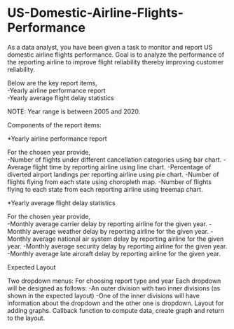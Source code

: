 # US-Domestic-Airline-Flights-Performance

As a data analyst, you have been given a task to monitor and report US domestic airline flights performance. Goal is to analyze the performance of the reporting airline to improve flight reliability thereby improving customer reliability. 

Below are the key report items,  
-Yearly airline performance report  
-Yearly average flight delay statistics 

NOTE: Year range is between 2005 and 2020. 

Components of the report items:

*Yearly airline performance report 

For the chosen year provide,  
-Number of flights under different cancellation categories using bar chart. 
-Average flight time by reporting airline using line chart. 
-Percentage of diverted airport landings per reporting airline using pie chart. 
-Number of flights flying from each state using choropleth map. 
-Number of flights flying to each state from each reporting airline using treemap chart. 

*Yearly average flight delay statistics  

For the chosen year provide,  
-Monthly average carrier delay by reporting airline for the given year. 
-Monthly average weather delay by reporting airline for the given year. 
-Monthly average national air system delay by reporting airline for the given year. 
-Monthly average security delay by reporting airline for the given year. 
-Monthly average late aircraft delay by reporting airline for the given year.


Expected Layout

Two dropdown menus: For choosing report type and year
Each dropdown will be designed as follows:
-An outer division with two inner divisions (as shown in the expected layout)
-One of the inner divisions will have information about the dropdown and the other one is dropdown.
Layout for adding graphs.
Callback function to compute data, create graph and return to the layout.

